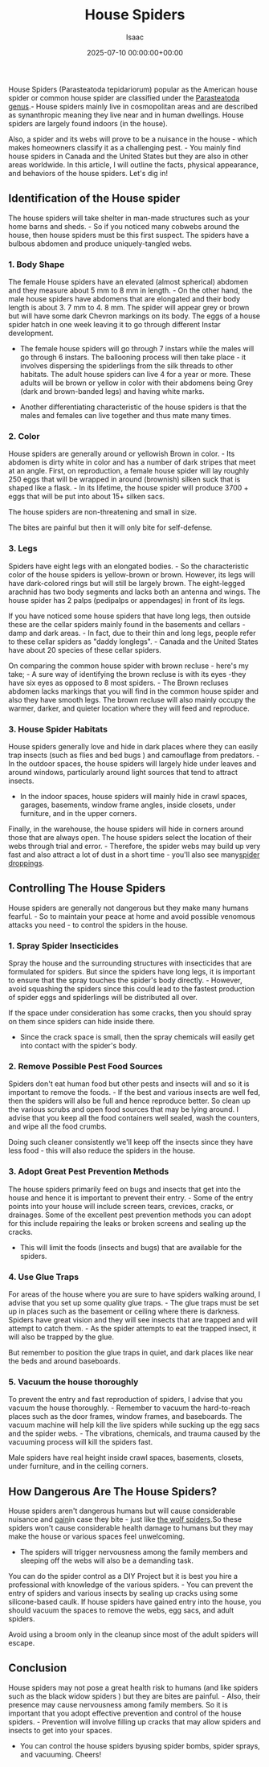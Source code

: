 ﻿---
title: House Spiders
description: House Spiders Parasteatoda tepidariorum popular as the American house spider or common house spider are classified under the Parasteatoda genus . - House...
slug: /house-spiders/
date: 2025-07-10 00:00:00+00:00
lastmod: 2025-07-10 00:00:00+03:00
author: Isaac
categories:
- Guide
- Spiders
tags:
- guide
- house
- spider
layout: post
---

House Spiders (Parasteatoda tepidariorum) popular as the American house spider or common house spider are classified under the [Parasteatoda genus](https://edis.ifas.ufl.edu/pdf/IN/IN39400.pdf).- House spiders mainly live in cosmopolitan areas and are described as synanthropic meaning they live near and in human dwellings. House spiders are largely found indoors (in the house).

Also, a spider and its webs will prove to be a nuisance in the house - which makes homeowners classify it as a challenging pest. - You mainly find house spiders in Canada and the United States but they are also in other areas worldwide. In this article, I will outline the facts, physical appearance, and behaviors of the house spiders. Let's dig in!

##  Identification of the House spider

The house spiders will take shelter in man-made structures such as your home barns and sheds. - So if you noticed many cobwebs around the house, then house spiders must be this first suspect. The spiders have a bulbous abdomen and produce uniquely-tangled webs.

###  1. Body Shape

The female House spiders have an elevated (almost spherical) abdomen and they measure about 5 mm to 8 mm in length. - On the other hand, the male house spiders have abdomens that are elongated and their body length is about 3. 7 mm to 4. 8 mm. The spider will appear grey or brown but will have some dark Chevron markings on its body. The eggs of a house spider hatch in one week leaving it to go through different Instar development.

- The female house spiders will go through 7 instars while the males will go through 6 instars. The ballooning process will then take place - it involves dispersing the spiderlings from the silk threads to other habitats. The adult house spiders can live 4 for a year or more. These adults will be brown or yellow in color with their abdomens being Grey (dark and brown-banded legs) and having white marks.

- Another differentiating characteristic of the house spiders is that the males and females can live together and thus mate many times.

###  2. Color

House spiders are generally around or yellowish Brown in color. - Its abdomen is dirty white in color and has a number of dark stripes that meet at an angle. First, on reproduction, a female house spider will lay roughly 250 eggs that will be wrapped in around (brownish) silken suck that is shaped like a flask. - In its lifetime, the house spider will produce 3700 + eggs that will be put into about 15+ silken sacs.

The house spiders are non-threatening and small in size.

The bites are painful but then it will only bite for self-defense.

###  3. Legs

Spiders have eight legs with an elongated bodies. - So the characteristic color of the house spiders is yellow-brown or brown. However, its legs will have dark-colored rings but will still be largely brown. The eight-legged arachnid has two body segments and lacks both an antenna and wings. The house spider has 2 palps (pedipalps or appendages) in front of its legs.

If you have noticed some house spiders that have long legs, then outside these are the cellar spiders mainly found in the basements and cellars - damp and dark areas. - In fact, due to their thin and long legs, people refer to these cellar spiders as "daddy longlegs". - Canada and the United States have about 20 species of these cellar spiders.

On comparing the common house spider with brown recluse - here's my take; - A sure way of identifying the brown recluse is with its eyes -they have six eyes as opposed to 8 most spiders. - The Brown recluses abdomen lacks markings that you will find in the common house spider and also they have smooth legs. The brown recluse will also mainly occupy the warmer, darker, and quieter location where they will feed and reproduce.

###  3. House Spider Habitats

House spiders generally love and hide in dark places where they can easily trap insects (such as flies and bed bugs ) and camouflage from predators. - In the outdoor spaces, the house spiders will largely hide under leaves and around windows, particularly around light sources that tend to attract insects.

- In the indoor spaces, house spiders will mainly hide in crawl spaces, garages, basements, window frame angles, inside closets, under furniture, and in the upper corners.

Finally, in the warehouse, the house spiders will hide in corners around those that are always open. The house spiders select the location of their webs through trial and error. - Therefore, the spider webs may build up very fast and also attract a lot of dust in a short time - you'll also see many[spider droppings](https://pestpolicy.com/do-spiders-poop/).

##  Controlling The House Spiders

House spiders are generally not dangerous but they make many humans fearful. - So to maintain your peace at home and avoid possible venomous attacks you need - to control the spiders in the house.

###  1. Spray Spider Insecticides

Spray the house and the surrounding structures with insecticides that are formulated for spiders. But since the spiders have long legs, it is important to ensure that the spray touches the spider's body directly. - However, avoid squashing the spiders since this could lead to the fastest production of spider eggs and spiderlings will be distributed all over.

If the space under consideration has some cracks, then you should spray on them since spiders can hide inside there.

- Since the crack space is small, then the spray chemicals will easily get into contact with the spider's body.

###  2. Remove Possible Pest Food Sources

Spiders don't eat human food but other pests and insects will and so it is important to remove the foods. - If the best and various insects are well fed, then the spiders will also be full and hence reproduce better. So clean up the various scrubs and open food sources that may be lying around. I advise that you keep all the food containers well sealed, wash the counters, and wipe all the food crumbs.

Doing such cleaner consistently we'll keep off the insects since they have less food - this will also reduce the spiders in the house.

###  3. Adopt Great Pest Prevention Methods

The house spiders primarily feed on bugs and insects that get into the house and hence it is important to prevent their entry. - Some of the entry points into your house will include screen tears, crevices, cracks, or drainages. Some of the excellent pest prevention methods you can adopt for this include repairing the leaks or broken screens and sealing up the cracks.

- This will limit the foods (insects and bugs) that are available for the spiders.

###  4. Use Glue Traps

For areas of the house where you are sure to have spiders walking around, I advise that you set up some quality glue traps. - The glue traps must be set up in places such as the basement or ceiling where there is darkness. Spiders have great vision and they will see insects that are trapped and will attempt to catch them. - As the spider attempts to eat the trapped insect, it will also be trapped by the glue.

But remember to position the glue traps in quiet, and dark places like near the beds and around baseboards.

###  5. Vacuum the house thoroughly

To prevent the entry and fast reproduction of spiders, I advise that you vacuum the house thoroughly. - Remember to vacuum the hard-to-reach places such as the door frames, window frames, and baseboards. The vacuum machine will help kill the live spiders while sucking up the egg sacs and the spider webs. - The vibrations, chemicals, and trauma caused by the vacuuming process will kill the spiders fast.

Male spiders have real height inside crawl spaces, basements, closets, under furniture, and in the ceiling corners.

##  How Dangerous Are The House Spiders?

House spiders aren't dangerous humans but will cause considerable nuisance and [pain](https://pestpolicy.com/spider-bite-vs-mosquito-bite/)in case they bite - just like [the wolf spiders](https://pestpolicy.com/wolf-spiders/).So these spiders won't cause considerable health damage to humans but they may make the house or various spaces feel unwelcoming.

- The spiders will trigger nervousness among the family members and sleeping off the webs will also be a demanding task.

You can do the spider control as a DIY Project but it is best you hire a professional with knowledge of the various spiders. - You can prevent the entry of spiders and various insects by sealing up cracks using some silicone-based caulk. If house spiders have gained entry into the house, you should vacuum the spaces to remove the webs, egg sacs, and adult spiders.

Avoid using a broom only in the cleanup since most of the adult spiders will escape.

##  Conclusion

House spiders may not pose a great health risk to humans (and like spiders such as the black widow spiders ) but they are bites are painful. - Also, their presence may cause nervousness among family members. So it is important that you adopt effective prevention and control of the house spiders. - Prevention will involve filling up cracks that may allow spiders and insects to get into your spaces.

- You can control the house spiders byusing spider bombs, spider sprays, and vacuuming. Cheers!

